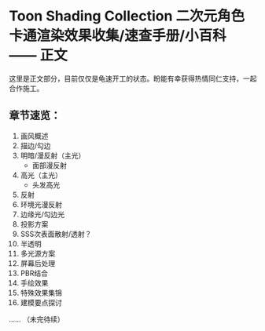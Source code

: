 # Toon Shading Collection 二次元角色卡通渲染效果收集/速查手册/小百科 —— 正文


这里是正文部分，目前仅仅是龟速开工的状态。盼能有幸获得热情同仁支持，一起合作施工。



## 章节速览：

1. 画风概述
2. 描边/勾边
3. 明暗/漫反射（主光）
   - 面部漫反射
4. 高光（主光）
   - 头发高光
5. 反射
6. 环境光漫反射
7. 边缘光/勾边光
8. 投影方案
9. SSS次表面散射/透射？
10. 半透明
11. 多光源方案
12. 屏幕后处理
13. PBR结合
14. 手绘效果
15. 特殊效果集锦
16. 建模要点探讨

…… （未完待续）



